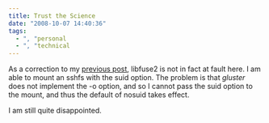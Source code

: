 ```yaml
---
title: Trust the Science
date: "2008-10-07 14:40:36"
tags:
  - ", "personal
  - ", "technical
---
```

As a correction to my [previous post](http://www.schierer.org/~luke/log/20081001-2244/libfuse2-woes), libfuse2 is not in fact at fault here.  I am able to mount an sshfs with the suid option.  The problem is that *gluster* does not implement the -o option, and so I cannot pass the suid option to the mount, and thus the default of nosuid takes effect.

I am still quite disappointed. 

